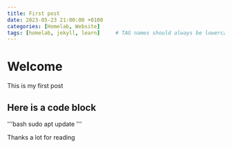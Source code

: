 ```yaml
---
title: First post
date: 2023-05-23 21:00:00 +0100
categories: [Homelab, Website]
tags: [homelab, jekyll, learn]     # TAG names should always be lowercase
---
```


# Welcome
This is my first post

## Here is a code block
'''bash
sudo apt update
'''

Thanks a lot for reading